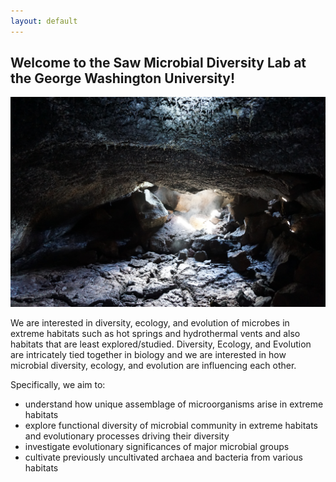 ```yaml
---
layout: default
---
```

## Welcome to the Saw Microbial Diversity Lab at the George Washington University!

<img src="images/cave1.png">

We are interested in diversity, ecology, and evolution of microbes in extreme habitats such as hot springs and hydrothermal vents and also habitats that are least explored/studied.
Diversity, Ecology, and Evolution are intricately tied together in biology and we are interested in how microbial diversity, ecology, and evolution are influencing each other.

Specifically, we aim to:
- understand how unique assemblage of microorganisms arise in extreme habitats
- explore functional diversity of microbial community in extreme habitats and evolutionary processes driving their diversity
- investigate evolutionary significances of major microbial groups
- cultivate previously uncultivated archaea and bacteria from various habitats
